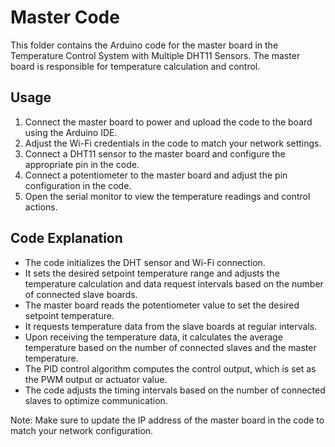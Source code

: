 # Master Code
This folder contains the Arduino code for the master board in the Temperature Control System with Multiple DHT11 Sensors. The master board is responsible for temperature calculation and control.

## Usage
1. Connect the master board to power and upload the code to the board using the Arduino IDE.
2. Adjust the Wi-Fi credentials in the code to match your network settings.
3. Connect a DHT11 sensor to the master board and configure the appropriate pin in the code.
4. Connect a potentiometer to the master board and adjust the pin configuration in the code.
5. Open the serial monitor to view the temperature readings and control actions.

## Code Explanation
- The code initializes the DHT sensor and Wi-Fi connection.
- It sets the desired setpoint temperature range and adjusts the temperature calculation and data request intervals based on the number of connected slave boards.
- The master board reads the potentiometer value to set the desired setpoint temperature.
- It requests temperature data from the slave boards at regular intervals.
- Upon receiving the temperature data, it calculates the average temperature based on the number of connected slaves and the master temperature.
- The PID control algorithm computes the control output, which is set as the PWM output or actuator value.
- The code adjusts the timing intervals based on the number of connected slaves to optimize communication.

Note: Make sure to update the IP address of the master board in the code to match your network configuration.